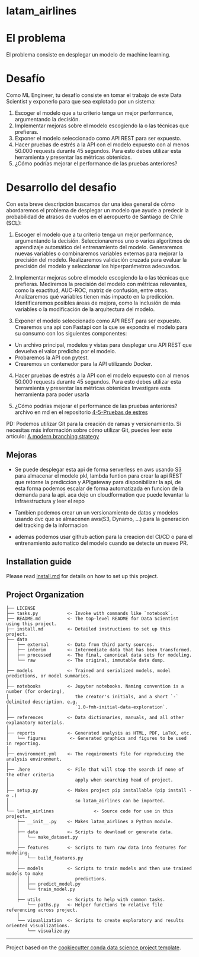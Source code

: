 # latam_airlines

# El problema
El problema consiste en desplegar un modelo de machine learning.

# Desafío
Como ML Engineer, tu desafío consiste en tomar el trabajo de este Data Scientist y exponerlo para que sea explotado por un sistema:
1. Escoger el modelo que a tu criterio tenga un mejor performance, argumentando la decisión.
2. Implementar mejoras sobre el modelo escogiendo la o las técnicas que prefieras.
3. Exponer el modelo seleccionado como API REST para ser expuesto.
4. Hacer pruebas de estrés a la API con el modelo expuesto con al menos 50.000 requests durante 45 segundos. Para esto debes utilizar esta herramienta y presentar las métricas obtenidas.
5. ¿Cómo podrías mejorar el performance de las pruebas anteriores?

# Desarrollo del desafio
Con esta breve descripción buscamos dar una idea general de cómo abordaremos el problema de desplegar un modelo que ayude a predecir la probabilidad de atrasos de vuelos en el aeropuerto de Santiago de Chile (SCL):

1. Escoger el modelo que a tu criterio tenga un mejor performance, argumentando la decisión.
Seleccionaremos uno o varios algoritmos de aprendizaje automático del entrenamiento del modelo. Generaremos nuevas variables o combinaremos variables externas para mejorar la precisión del modelo. Realizaremos validación cruzada para evaluar la precisión del modelo y seleccionar los hiperparámetros adecuados.

2. Implementar mejoras sobre el modelo escogiendo la o las técnicas que prefieras.
Mediremos la precisión del modelo con métricas relevantes, como la exactitud, AUC-ROC, matriz de confusión, entre otras. Analizaremos qué variables tienen más impacto en la predicción. Identificaremos posibles áreas de mejora, como la inclusión de más variables o la modificación de la arquitectura del modelo.

3. Exponer el modelo seleccionado como API REST para ser expuesto.
Crearemos una api con Fastapi con la que se expondra el modelo para su consumo con los siguientes componentes:

- Un archivo principal, modelos y vistas para desplegar una API REST que devuelva el valor predicho por el modelo.
- Probaremos la API con pytest.
- Crearemos un contenedor para la API utilizando Docker.

4. Hacer pruebas de estrés a la API con el modelo expuesto con al menos 50.000 requests durante 45 segundos. Para esto debes utilizar esta herramienta y presentar las métricas obtenidas
Investigare esta herramienta para poder usarla

5. ¿Cómo podrías mejorar el performance de las pruebas anteriores?
archivo en md en el repositorio [4-5-Pruebas de estres](4-5-Pruebas_de_estres.md)

PD: Podemos utilizar Git para la creación de ramas y versionamiento. Si necesitas más información sobre cómo utilizar Git, puedes leer este artículo: [A modern branching strategy](https://martinfowler.com/articles/ship-show-ask.html)

## Mejoras

- Se puede desplegar esta api de forma serverless en aws usando S3 para almacenar el modelo pkl, lambda funtion para crear la api REST que retorne la prediccion y APIgateway para disponibilizar la api, de esta forma podemos escalar de forma automatizada en funcion de la demanda para la api. aca dejo un cloudformation que puede levantar la infraestructura y leer el repo

- Tambien podemos crear un un versionamiento de datos y modelos usando dvc que se almacenen aws(S3, Dynamo, ...) para la generacion del tracking de la informacion

- ademas podemos usar github action para la creacion del CI/CD o para el entrenamiento automatico del modelo cuando se detecte un nuevo PR.

## Installation guide

Please read [install.md](install.md) for details on how to set up this project.

## Project Organization

    ├── LICENSE
    ├── tasks.py           <- Invoke with commands like `notebook`.
    ├── README.md          <- The top-level README for Data Scientist using this project.
    ├── install.md         <- Detailed instructions to set up this project.
    ├── data
    │   ├── external       <- Data from third party sources.
    │   ├── interim        <- Intermediate data that has been transformed.
    │   ├── processed      <- The final, canonical data sets for modeling.
    │   └── raw            <- The original, immutable data dump.
    │
    ├── models             <- Trained and serialized models, model predictions, or model summaries.
    │
    ├── notebooks          <- Jupyter notebooks. Naming convention is a number (for ordering),
    │                         the creator's initials, and a short `-` delimited description, e.g.
    │                         `1.0-fmh-initial-data-exploration`.
    │
    ├── references         <- Data dictionaries, manuals, and all other explanatory materials.
    │
    ├── reports            <- Generated analysis as HTML, PDF, LaTeX, etc.
    │   └── figures         <- Generated graphics and figures to be used in reporting.
    │
    ├── environment.yml    <- The requirements file for reproducing the analysis environment.
    │
    ├── .here              <- File that will stop the search if none of the other criteria
    │                         apply when searching head of project.
    │
    ├── setup.py           <- Makes project pip installable (pip install -e .)
    │                         so latam_airlines can be imported.
    │
    └── latam_airlines               <- Source code for use in this project.
        ├── __init__.py    <- Makes latam_airlines a Python module.
        │
        ├── data           <- Scripts to download or generate data.
        │   └── make_dataset.py
        │
        ├── features       <- Scripts to turn raw data into features for modeling.
        │   └── build_features.py
        │
        ├── models         <- Scripts to train models and then use trained models to make
        │   │                 predictions.
        │   ├── predict_model.py
        │   └── train_model.py
        │
        ├── utils          <- Scripts to help with common tasks.
            └── paths.py   <- Helper functions to relative file referencing across project.
        │
        └── visualization  <- Scripts to create exploratory and results oriented visualizations.
            └── visualize.py

---
Project based on the [cookiecutter conda data science project template](https://github.com/frandak2/cookiecutter-personal).